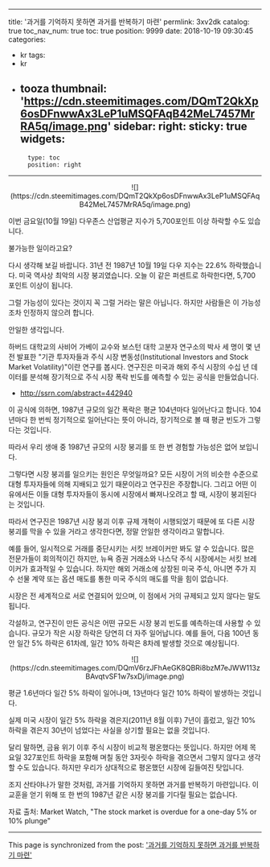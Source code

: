 
---
title: '과거를 기억하지 못하면 과거를 반복하기 마련'
permlink: 3xv2dk
catalog: true
toc_nav_num: true
toc: true
position: 9999
date: 2018-10-19 09:30:45
categories:
- kr
tags:
- kr
- tooza
thumbnail: 'https://cdn.steemitimages.com/DQmT2QkXp6osDFnwwAx3LeP1uMSQFAqB42MeL7457MrRA5q/image.png'
sidebar:
    right:
        sticky: true
widgets:
    -
        type: toc
        position: right
---


<center> 
![](https://cdn.steemitimages.com/DQmT2QkXp6osDFnwwAx3LeP1uMSQFAqB42MeL7457MrRA5q/image.png)
</center> 

이번 금요일(10월 19일) 다우존스 산업평균 지수가 5,700포인트 이상 하락할 수도 있습니다. 

불가능한 일이라고요? 

다시 생각해 보길 바랍니다. 31년 전 1987년 10월 19일 다우 지수는 22.6% 하락했습니다. 미국 역사상 최악의 시장 붕괴였습니다. 오늘 이 같은 퍼센트로 하락한다면, 5,700포인트 이상이 됩니다. 

그럴 가능성이 있다는 것이지 꼭 그럴 거라는 말은 아닙니다. 하지만 사람들은 이 가능성조차 인정하지 않으려 합니다.  

안일한 생각입니다. 

하버드 대학교의 사비어 가베이 교수와 보스턴 대학 고분자 연구소의 박사 세 명이 몇 년 전 발표한 "기관 투자자들과 주식 시장 변동성(Institutional Investors and Stock Market Volatility)"이란 연구를 봅시다. 연구진은 미국과 해외 주식 시장의 수십 년 데이터를 분석해 장기적으로 주식 시장 폭락 빈도를 예측할 수 있는 공식을 만들었습니다.  

- http://ssrn.com/abstract=442940 

이 공식에 의하면, 1987년 규모의 일간 폭락은 평균 104년마다 일어난다고 합니다. 104년마다 한 번씩 정기적으로 일어난다는 뜻이 아니라, 장기적으로 볼 때 평균 빈도가 그렇다는 것입니다.  

따라서 우리 생애 중 1987년 규모의 시장 붕괴를 또 한 번 경험할 가능성은 없어 보입니다.  

그렇다면 시장 붕괴를 일으키는 원인은 무엇일까요? 모든 시장이 거의 비슷한 수준으로 대형 투자자들에 의해 지배되고 있기 때문이라고 연구진은 주장합니다. 그리고 어떤 이유에서든 이들 대형 투자자들이 동시에 시장에서 빠져나오려고 할 때, 시장이 붕괴된다는 것입니다.  

따라서 연구진은 1987년 시장 붕괴 이후 규제 개혁이 시행되었기 때문에 또 다른 시장 붕괴를 막을 수 있을 거라고 생각한다면, 정말 안일한 생각이라고 말합니다.  

예를 들어, 일시적으로 거래를 중단시키는 서킷 브레이커만 봐도 알 수 있습니다. 많은 전문가들이 회의적이긴 하지만, 뉴욕 증권 거래소와 나스닥 주식 시장에서는 서킷 브레이커가 효과적일 수 있습니다. 하지만 해외 거래소에 상장된 미국 주식, 아니면 주가 지수 선물 계약 또는 옵션 매도를 통한 미국 주식의 매도를 막을 힘이 없습니다. 

시장은 전 세계적으로 서로 연결되어 있으며, 이 점에서 거의 규제되고 있지 않다는 말도 됩니다.  

각설하고, 연구진이 만든 공식은 어떤 규모든 시장 붕괴 빈도를 예측하는데 사용할 수 있습니다. 규모가 작은 시장 하락은 당연히 더 자주 일어납니다. 예를 들어, 다음 100년 동안 일간 5% 하락은 61차례, 일간 10% 하락은  8차례  발생할 것으로 예상됩니다. 

<center> 
![](https://cdn.steemitimages.com/DQmV6rzJFhAeGK8QBRi8bzM7eJWW113zBAvqtvSF1w7sxDj/image.png)
</center> 

평균 1.6년마다 일간 5% 하락이 일어나며, 13년마다 일간 10% 하락이 발생하는 것입니다. 

실제 미국 시장이 일간 5% 하락을 겪은지(2011년 8월 이후) 7년이 흘렀고, 일간 10% 하락을 겪은지  30년이 넘었다는 사실을 상기할 필요는 없을 것입니다. 

달리 말하면, 금융 위기 이후 주식 시장이 비교적 평온했다는 뜻입니다. 하지만 어제 목요일 327포인트 하락을 포함해 며칠 동안 3자릿수 하락을 겪으면서 그렇지 않다고 생각할 수도 있습니다. 하지만 우리가 상대적으로 평온했던 시장에 길들여진 탓입니다.  

조지 산타야나가 말한 것처럼, 과거를 기억하지 못하면 과거를 반복하기 마련입니다. 이 교훈을 얻기 위해 또 한 번의 1987년 같은 시장 붕괴를 기다릴 필요는 없습니다. 

자료 출처: Market Watch, "The stock market is overdue for a one-day 5% or 10% plunge"

- - -

This page is synchronized from the post: ['과거를 기억하지 못하면 과거를 반복하기 마련'](https://steemit.com/@pius.pius/3xv2dk)
